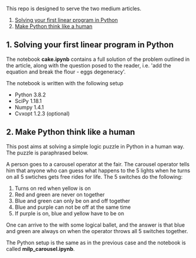 This repo is designed to serve the two medium articles.

1. [Solving your first linear program in Python](https://towardsdatascience.com/solving-your-first-linear-program-in-python-9e3020a9ad32?source=your_stories_page---------------------------)
2. [Make Python think like a human](https://medium.com/@a.bhaskar.is/make-python-think-like-a-human-4d46aafe8447)

## 1. Solving your first linear program in Python

The notebook **cake.ipynb** contains a full solution of the problem outlined in the article, along with the question posed to the reader, i.e. 'add the equation and break the flour - eggs degeneracy'.

The notebook is written with the following setup

- Python 3.8.2
- SciPy 1.18.1
- Numpy 1.4.1
- Cvxopt 1.2.3 (optional)

## 2. Make Python think like a human

This post aims at solving a simple logic puzzle in Python in a human way. The puzzle is paraphrased below.

A person goes to a carousel operator at the fair. The carousel operator tells him that anyone who can guess what happens to the 5 lights when he turns on all 5 swtiches gets free rides for life. The 5 switches do the following:

1. Turns on red when yellow is on
2. Red and green are never on together
3. Blue and green can only be on and off together
4. Blue and purple can not be off at the same time
5. If purple is on, blue and yellow have to be on

One can arrive to the with some logical ballet, and the answer is that blue and green are always on when the operator throws all 5 switches together.

The Python setup is the same as in the previous case and the notebook is called **milp_carousel.ipynb**.

